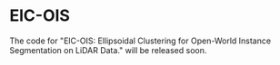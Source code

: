 # ElC-OIS
The code for "ElC-OIS: Ellipsoidal Clustering for Open-World Instance Segmentation on LiDAR Data." will be released soon.
